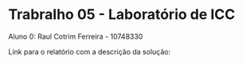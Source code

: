 # Trabralho 05 - Laboratório de ICC

Aluno 0: Raul Cotrim Ferreira - 10748330

Link para o relatório com a descrição da solução: 

